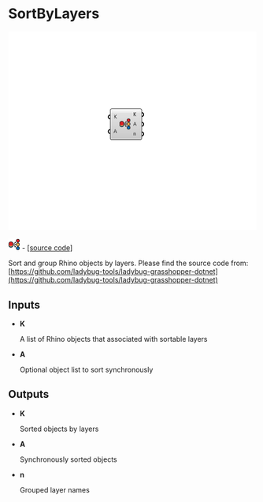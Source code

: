 # SortByLayers

![](../../images/components/SortByLayers.png)

![](../../images/icons/SortByLayers.png) - [\[source code\]](https://github.com/ladybug-tools/ladybug-grasshopper/blob/master/ladybug\_grasshopper/src/LB%20SortByLayers.py)

Sort and group Rhino objects by layers. Please find the source code from: [https://github.com/ladybug-tools/ladybug-grasshopper-dotnet](https://github.com/ladybug-tools/ladybug-grasshopper-dotnet)

## Inputs

*   **K**

    A list of Rhino objects that associated with sortable layers&#x20;
*   **A**

    Optional object list to sort synchronously&#x20;

## Outputs

*   **K**

    Sorted objects by layers&#x20;
*   **A**

    Synchronously sorted objects&#x20;
*   **n**

    Grouped layer names&#x20;
